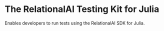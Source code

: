 # The RelationalAI Testing Kit for Julia

Enables developers to run tests using the RelationalAI SDK for Julia.

